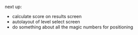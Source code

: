 next up:
- calculate score on results screen
- autolayout of level select screen
- do something about all the magic numbers for positioning
